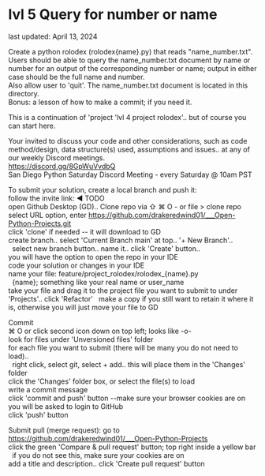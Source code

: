 # lvl 5 Query for number or name
last updated: April 13, 2024

Create a python rolodex (rolodex{name}.py) that reads "name_number.txt".<br>
Users should be able to query the name_number.txt document by name or number for an output of the corresponding number or name; output in either case should be the full name and number. <br>
Also allow user to 'quit'. The name_number.txt document is located in this directory.<br>
Bonus: a lesson of how to make a commit; if you need it.

This is a continuation of 'project 'lvl 4 project rolodex'..  but of course you can start here.

Your invited to discuss your code and other considerations, such as code method/design, data structure(s) used, assumptions and issues.. at any of our weekly Discord meetings. <br> 
https://discord.gg/8GpWuVvdbQ  
San Diego Python Saturday Discord Meeting  - every Saturday @ 10am PST

To submit your solution, create a local branch and push it:<br>
follow the invite link:  ◄ TODO<br>
open Github Desktop (GD)..   Clone repo via ⇧ ⌘ O   -  or file > clone repo<br>
select URL option, enter https://github.com/drakeredwind01/___Open-Python-Projects.git <br>
click 'clone' if needed -- it will download to GD <br>
create branch..  select 'Current Branch main' at top..   '+ New Branch'..<br>
&nbsp; select new branch button..  name it..  click 'Create' button..<br>
you will have the option to open the repo in your IDE<br>
code your solution or changes in your IDE<br>
name your file: 	feature/project_rolodex/rolodex_{name}.py <br>
&nbsp; {name}; something like your real name or user_name<br>
take your file and drag it to the project file you want to submit to under 'Projects'..  click 'Refactor'
&nbsp; make a copy if you still want to retain it where it is, otherwise you will just move your file to GD

Commit <br>
⌘ O  or click second icon down on top left; looks like -o-<br>
look for files under 'Unversioned files' folder<br>
for each file you want to submit (there will be many you do not need to load)..<br>
&nbsp; right click, select git, select + add..  this will place them in the 'Changes' folder<br>
click the 'Changes' folder box, or select the file(s) to load<br>
write a commit message<br>
click 'commit and push' button   --make sure your browser cookies are on<br>
you will be asked to login to GitHub<br>
click 'push' button   

Submit pull (merge request): 
go to https://github.com/drakeredwind01/___Open-Python-Projects <br> 
click the green 'Compare & pull request' button; top right inside a yellow bar <br> 
&nbsp; if you do not see this, make sure your cookies are on <br> 
add a title and description.. click 'Create pull request' button
